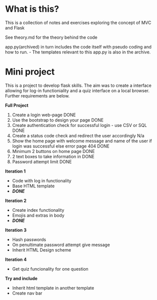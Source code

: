 # What is this?
This is a collection of notes and exercises exploring the concept of MVC and Flask

See theory.md for the theory behind the code

app.py(archived) in turn includes the code itself with pseudo coding and how to run.
    - The templates relevant to this app.py is also in the archive.  

# Mini project
This is a project to develop flask skills. The aim was to create a interface allowing for log-in functioniality and a quiz interface on a local browser. Further requirements are below. 

**Full Project**
1. Create a login web-page DONE
2. Use the bootstrap to design your page DONE
3. Create authentication check for successful login - use CSV or SQL DONE
4. Create a status code check and redirect the user accordingly N/a
5. Show the home page with welcome message and name of the user if login was successful else error page 404 DONE
6. Minimum 2 buttons on home page DONE
7. 2 text boxes to take information in DONE
8. Password attempt limit DONE

**Iteration 1**
- Code with log in functionality
- Base HTML template
- ***DONE***

**Iteration 2**
- Create index functionality
- Emojis and extras in body
- ***DONE***

**Iteration 3**
- Hash passwords
- On penultimate password attempt give message
- Inherit HTML Design scheme

**Iteration 4**
- Get quiz funcionality for one question

**Try and include**
- Inherit html template in another template
- Create nav bar



